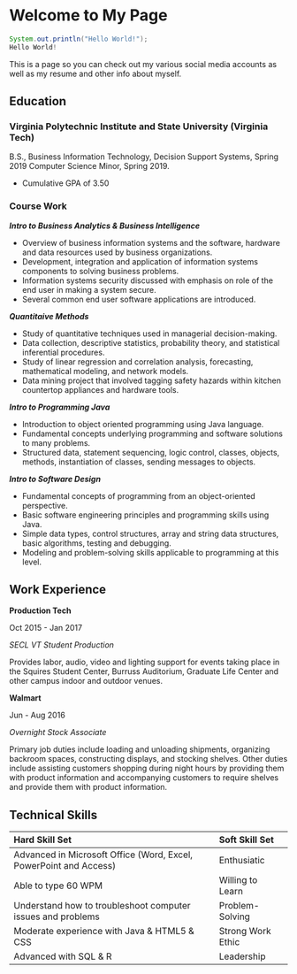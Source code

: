 # Welcome to My Page
```Java
System.out.println("Hello World!");
Hello World!
```
This is a page so you can check out my various social media accounts as well as my resume and other info about myself.

## Education
### **Virginia Polytechnic Institute and State University (Virginia Tech)**
B.S., Business Information Technology, Decision Support Systems, Spring 2019
Computer Science Minor, Spring 2019.
- Cumulative GPA of 3.50

### Course Work
**_Intro to Business Analytics & Business Intelligence_**
- Overview of business information systems and the software, hardware and data resources used by business organizations.
- Development, integration and application of information systems components to solving business problems.
-	Information systems security discussed with emphasis on role of the end user in making a system secure.
- Several common end user software applications are introduced.

**_Quantitaive Methods_**
- Study of quantitative techniques used in managerial decision-making.
-	Data collection, descriptive statistics, probability theory, and statistical inferential procedures.
-	Study of linear regression and correlation analysis, forecasting, mathematical modeling, and network models.
-	Data mining project that involved tagging safety hazards within kitchen countertop appliances and hardware tools.

**_Intro to Programming Java_**
-	Introduction to object oriented programming using Java language.
-	Fundamental concepts underlying programming and software solutions to many problems.
-	Structured data, statement sequencing, logic control, classes, objects, methods, instantiation of classes, sending messages to objects.

**_Intro to Software Design_**
-	Fundamental concepts of programming from an object-oriented perspective.
-	Basic software engineering principles and programming skills using Java.
-	Simple data types, control structures, array and string data structures, basic algorithms, testing and debugging.
-	Modeling and problem-solving skills applicable to programming at this level.

## Work Experience
**Production Tech**

Oct 2015 - Jan 2017

_SECL VT Student Production_

Provides labor, audio, video and lighting support for events taking place in the Squires Student Center, Burruss Auditorium, Graduate Life Center and other campus indoor and outdoor venues.

**Walmart**

Jun - Aug 2016

_Overnight Stock Associate_

Primary job duties include loading and unloading shipments, organizing backroom spaces, constructing displays, and stocking shelves. Other duties include assisting customers shopping during night hours by providing them with product information and accompanying customers to require shelves and provide them with product information.

## Technical Skills
| Hard Skill Set | Soft Skill Set |
|:---------------|:---------------|
| Advanced in Microsoft Office (Word, Excel, PowerPoint and Access) | Enthusiatic |
| Able to type 60 WPM | Willing to Learn |
| Understand how to troubleshoot computer issues and problems | Problem-Solving |
| Moderate experience with Java & HTML5 & CSS | Strong Work Ethic |
| Advanced with SQL & R | Leadership |
